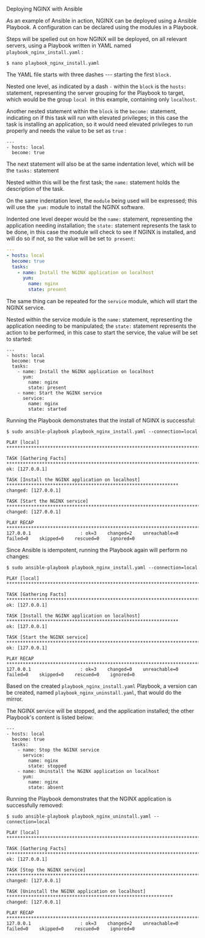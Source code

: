 Deploying NGINX with Ansible

As an example of Ansible in action, NGINX can be deployed using a Ansible Playbook. A configuration can be declared using the modules in a Playbook.

Steps will be spelled out on how NGINX will be deployed, on all relevant servers, using a Playbook written in YAML named `playbook_nginx_install.yaml` :

```
$ nano playbook_nginx_install.yaml
```

The YAML file starts with three dashes --- starting the first `block.`

Nested one level, as indicated by a dash `-` within the `block` is the `hosts:` statement, representing the server grouping for the Playbook to target, which would be the group `local`  in this example, containing only `localhost`.

Another nested statement within the `block` is the `become:` statement, indicating on if this task will run with elevated privileges; in this case the task is installing an application, so it would need elevated privileges to run properly and needs the value to be set as `true` : 

```
---
- hosts: local
  become: true
```

The next statement will also be at the same indentation level, which will be the `tasks:` statement

Nested within this will be the first task; the `name:` statement holds the description of the task.

On the same indentation level, the `module` being used will be expressed; this will use the  `yum:` module to install the NGINX software.

Indented one level deeper would be the `name:` statement, representing the application needing installation; the `state:` statement represents the task to be done, in this case the module will check to see if NGINX is installed, and will do so if not, so the value will be set to  `present`:

```YAML
---
- hosts: local
  become: true
  tasks:
    - name: Install the NGINX application on localhost
      yum:
        name: nginx
        state: present
```

The same thing can be repeated for the `service` module, which will start the NGINX service.

Nested within the service module is the `name:` statement, representing the application needing to be manipulated; the `state:` statement represents the action to be performed, in this case to start the service, the value will be set to started:

```
---
- hosts: local
  become: true
  tasks:
    - name: Install the NGINX application on localhost
      yum:
        name: nginx
        state: present
    - name: Start the NGINX service
      service:
        name: nginx
        state: started
```

Running the Playbook demonstrates that the install of NGINX is successful:

```
$ sudo ansible-playbook playbook_nginx_install.yaml --connection=local

PLAY [local] ****************************************************************************************************

TASK [Gathering Facts] ******************************************************************************************
ok: [127.0.0.1]

TASK [Install the NGINX application on localhost] ***************************************************************
changed: [127.0.0.1]

TASK [Start the NGINX service] **********************************************************************************
changed: [127.0.0.1]

PLAY RECAP ******************************************************************************************************
127.0.0.1                  : ok=3    changed=2    unreachable=0    failed=0    skipped=0    rescued=0    ignored=0
```

Since Ansible is idempotent, running the Playbook again will perform no changes:

```
$ sudo ansible-playbook playbook_nginx_install.yaml --connection=local

PLAY [local] ****************************************************************************************************

TASK [Gathering Facts] ******************************************************************************************
ok: [127.0.0.1]

TASK [Install the NGINX application on localhost] ***************************************************************
ok: [127.0.0.1]

TASK [Start the NGINX service] **********************************************************************************
ok: [127.0.0.1]

PLAY RECAP ******************************************************************************************************
127.0.0.1                  : ok=3    changed=0    unreachable=0    failed=0    skipped=0    rescued=0    ignored=0
```

Based on the created `playbook_nginx_install.yaml` Playbook, a version can be created, named `playbook_nginx_uninstall.yaml`, that would do the mirror.

The NGINX service will be stopped, and the application installed; the other Playbook's content is listed below:

```
---
- hosts: local
  become: true
  tasks:
    - name: Stop the NGINX service
      service:
        name: nginx
        state: stopped
    - name: Uninstall the NGINX application on localhost
      yum:
        name: nginx
        state: absent
```

Running the Playbook demonstrates that the NGINX application is successfully removed:

```
$ sudo ansible-playbook playbook_nginx_uninstall.yaml --connection=local

PLAY [local] ****************************************************************************************************

TASK [Gathering Facts] ******************************************************************************************
ok: [127.0.0.1]

TASK [Stop the NGINX service] ***********************************************************************************
changed: [127.0.0.1]

TASK [Uninstall the NGINX application on localhost] *************************************************************
changed: [127.0.0.1]

PLAY RECAP ******************************************************************************************************
127.0.0.1                  : ok=3    changed=2    unreachable=0    failed=0    skipped=0    rescued=0    ignored=0
```